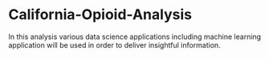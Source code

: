 # California-Opioid-Analysis
In this analysis various data science applications including machine learning application will be used in order to deliver insightful information.
